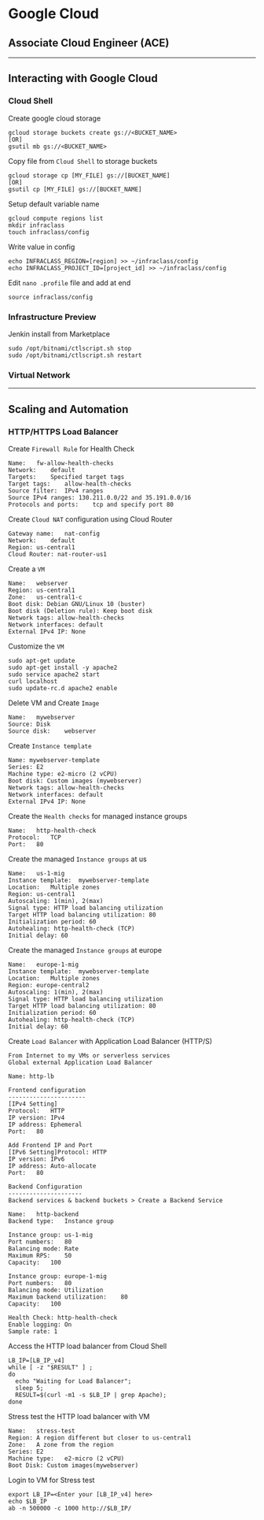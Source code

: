 # Google Cloud
## Associate Cloud Engineer (ACE)
---

## Interacting with Google Cloud

### Cloud Shell

Create google cloud storage
```
gcloud storage buckets create gs://<BUCKET_NAME>
[OR]
gsutil mb gs://<BUCKET_NAME>
```

Copy file from `Cloud Shell` to storage buckets
```
gcloud storage cp [MY_FILE] gs://[BUCKET_NAME]
[OR]
gsutil cp [MY_FILE] gs://[BUCKET_NAME]
```

Setup default variable name
```
gcloud compute regions list
mkdir infraclass
touch infraclass/config
```

Write value in config 
```
echo INFRACLASS_REGION=[region] >> ~/infraclass/config
echo INFRACLASS_PROJECT_ID=[project_id] >> ~/infraclass/config
```

Edit `nano .profile` file and add at end
```
source infraclass/config
```

### Infrastructure Preview

Jenkin install from Marketplace
```
sudo /opt/bitnami/ctlscript.sh stop
sudo /opt/bitnami/ctlscript.sh restart
```

### Virtual Network

---

## Scaling and Automation

### HTTP/HTTPS Load Balancer

Create `Firewall Rule` for Health Check
```
Name:	fw-allow-health-checks
Network:	default
Targets:	Specified target tags
Target tags:	allow-health-checks
Source filter:	IPv4 ranges
Source IPv4 ranges:	130.211.0.0/22 and 35.191.0.0/16
Protocols and ports:	tcp and specify port 80
```

Create `Cloud NAT` configuration using Cloud Router
```
Gateway name:	nat-config
Network:	default
Region:	us-central1
Cloud Router: nat-router-us1
```

Create a `VM`
```
Name:	webserver
Region:	us-central1
Zone:	us-central1-c
Boot disk: Debian GNU/Linux 10 (buster)
Boot disk (Deletion rule): Keep boot disk
Network tags: allow-health-checks
Network interfaces: default
External IPv4 IP: None
```

Customize the `VM`
```
sudo apt-get update
sudo apt-get install -y apache2
sudo service apache2 start
curl localhost
sudo update-rc.d apache2 enable
```

Delete VM and Create `Image`
```
Name:	mywebserver
Source:	Disk
Source disk:	webserver
```

Create `Instance template`
```
Name: mywebserver-template
Series: E2
Machine type: e2-micro (2 vCPU)
Boot disk: Custom images (mywebserver)
Network tags: allow-health-checks
Network interfaces: default
External IPv4 IP: None
```

Create the `Health checks` for managed instance groups
```
Name:	http-health-check
Protocol:	TCP
Port:	80
```

Create the managed `Instance groups` at us
```
Name:	us-1-mig
Instance template:	mywebserver-template
Location:	Multiple zones
Region:	us-central1
Autoscaling: 1(min), 2(max)
Signal type: HTTP load balancing utilization
Target HTTP load balancing utilization: 80
Initialization period: 60
Autohealing: http-health-check (TCP)
Initial delay: 60
```

Create the managed `Instance groups` at europe
```
Name:	europe-1-mig
Instance template:	mywebserver-template
Location:	Multiple zones
Region:	europe-central2
Autoscaling: 1(min), 2(max)
Signal type: HTTP load balancing utilization
Target HTTP load balancing utilization: 80
Initialization period: 60
Autohealing: http-health-check (TCP)
Initial delay: 60
```

Create `Load Balancer` with Application Load Balancer (HTTP/S)
```
From Internet to my VMs or serverless services
Global external Application Load Balancer

Name: http-lb

Frontend configuration
----------------------
[IPv4 Setting]
Protocol:	HTTP
IP version:	IPv4
IP address:	Ephemeral
Port:	80

Add Frontend IP and Port
[IPv6 Setting]Protocol:	HTTP
IP version:	IPv6
IP address:	Auto-allocate
Port:	80

Backend Configuration
---------------------
Backend services & backend buckets > Create a Backend Service

Name:	http-backend
Backend type:	Instance group

Instance group:	us-1-mig
Port numbers:	80
Balancing mode:	Rate
Maximum RPS:	50
Capacity:	100

Instance group:	europe-1-mig
Port numbers:	80
Balancing mode:	Utilization
Maximum backend utilization:	80
Capacity:	100

Health Check: http-health-check
Enable logging: On
Sample rate: 1
```

Access the HTTP load balancer from Cloud Shell
```
LB_IP=[LB_IP_v4]
while [ -z "$RESULT" ] ;
do
  echo "Waiting for Load Balancer";
  sleep 5;
  RESULT=$(curl -m1 -s $LB_IP | grep Apache);
done
```

Stress test the HTTP load balancer with VM
```
Name:	stress-test
Region:	A region different but closer to us-central1
Zone:	A zone from the region
Series:	E2
Machine type:	e2-micro (2 vCPU)
Boot Disk: Custom images(mywebserver)
```

Login to VM for Stress test
```
export LB_IP=<Enter your [LB_IP_v4] here>
echo $LB_IP
ab -n 500000 -c 1000 http://$LB_IP/
```
